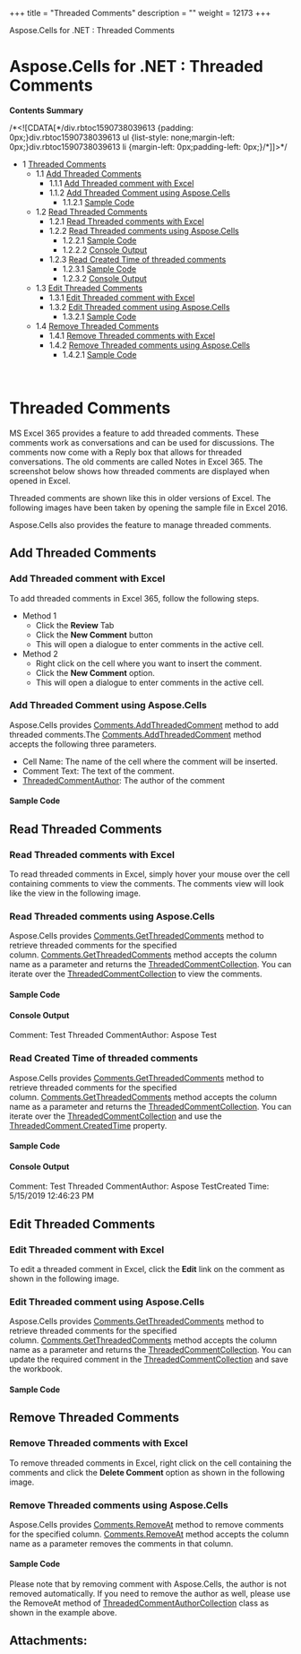 +++
title = "Threaded Comments" 
description = "" 
weight = 12173 
+++

Aspose.Cells for .NET : Threaded Comments  

# Aspose.Cells for .NET : Threaded Comments


**Contents Summary**

/\*<!\[CDATA\[\*/div.rbtoc1590738039613 {padding: 0px;}div.rbtoc1590738039613 ul {list-style: none;margin-left: 0px;}div.rbtoc1590738039613 li {margin-left: 0px;padding-left: 0px;}/\*\]\]>\*/

*   1 [Threaded Comments](#ThreadedComments-ThreadedComments)
    *   1.1 [Add Threaded Comments](#ThreadedComments-AddThreadedComments)
        *   1.1.1 [Add Threaded comment with Excel](#ThreadedComments-AddThreadedcommentwithExcel)
        *   1.1.2 [Add Threaded Comment using Aspose.Cells](#ThreadedComments-AddThreadedCommentusingAspose.Cells)
            *   1.1.2.1 [Sample Code](#ThreadedComments-SampleCode)
    *   1.2 [Read Threaded Comments](#ThreadedComments-ReadThreadedComments)
        *   1.2.1 [Read Threaded comments with Excel](#ThreadedComments-ReadThreadedcommentswithExcel)
        *   1.2.2 [Read Threaded comments using Aspose.Cells](#ThreadedComments-ReadThreadedcommentsusingAspose.Cells)
            *   1.2.2.1 [Sample Code](#ThreadedComments-SampleCode.1)
            *   1.2.2.2 [Console Output](#ThreadedComments-ConsoleOutput)
        *   1.2.3 [Read Created Time of threaded comments](#ThreadedComments-ReadCreatedTimeofthreadedcomments)
            *   1.2.3.1 [Sample Code](#ThreadedComments-SampleCode.2)
            *   1.2.3.2 [Console Output](#ThreadedComments-ConsoleOutput.1)
    *   1.3 [Edit Threaded Comments](#ThreadedComments-EditThreadedComments)
        *   1.3.1 [Edit Threaded comment with Excel](#ThreadedComments-EditThreadedcommentwithExcel)
        *   1.3.2 [Edit Threaded comment using Aspose.Cells](#ThreadedComments-EditThreadedcommentusingAspose.Cells)
            *   1.3.2.1 [Sample Code](#ThreadedComments-SampleCode.3)
    *   1.4 [Remove Threaded Comments](#ThreadedComments-RemoveThreadedComments)
        *   1.4.1 [Remove Threaded comments with Excel](#ThreadedComments-RemoveThreadedcommentswithExcel)
        *   1.4.2 [Remove Threaded comments using Aspose.Cells](#ThreadedComments-RemoveThreadedcommentsusingAspose.Cells)
            *   1.4.2.1 [Sample Code](#ThreadedComments-SampleCode.4)

 

# Threaded Comments

MS Excel 365 provides a feature to add threaded comments. These comments work as conversations and can be used for discussions. The comments now come with a Reply box that allows for threaded conversations. The old comments are called Notes in Excel 365. The screenshot below shows how threaded comments are displayed when opened in Excel.


Threaded comments are shown like this in older versions of Excel. The following images have been taken by opening the sample file in Excel 2016.


Aspose.Cells also provides the feature to manage threaded comments. 

## Add Threaded Comments

### Add Threaded comment with Excel

To add threaded comments in Excel 365, follow the following steps.

*   Method 1
    *   Click the **Review** Tab
    *   Click the **New Comment** button
    *   This will open a dialogue to enter comments in the active cell.
*   Method 2
    *   Right click on the cell where you want to insert the comment.
    *   Click the **New Comment** option.
    *   This will open a dialogue to enter comments in the active cell.

### Add Threaded Comment using Aspose.Cells

Aspose.Cells provides [Comments.AddThreadedComment](https://apireference.aspose.com/net/cells/aspose.cells.commentcollection/addthreadedcomment/methods/1) method to add threaded comments.The [Comments.AddThreadedComment](https://apireference.aspose.com/net/cells/aspose.cells.commentcollection/addthreadedcomment/methods/1) method accepts the following three parameters.

*   Cell Name: The name of the cell where the comment will be inserted.
*   Comment Text: The text of the comment.
*   [ThreadedCommentAuthor](https://apireference.aspose.com/net/cells/aspose.cells/threadedcommentauthor): The author of the comment


#### Sample Code

## Read Threaded Comments

### Read Threaded comments with Excel

To read threaded comments in Excel, simply hover your mouse over the cell containing comments to view the comments. The comments view will look like the view in the following image.


### Read Threaded comments using Aspose.Cells

Aspose.Cells provides [Comments.GetThreadedComments](https://apireference.aspose.com/net/cells/aspose.cells.commentcollection/getthreadedcomments/methods/1) method to retrieve threaded comments for the specified column. [Comments.GetThreadedComments](https://apireference.aspose.com/net/cells/aspose.cells.commentcollection/getthreadedcomments/methods/1) method accepts the column name as a parameter and returns the [ThreadedCommentCollection](https://apireference.aspose.com/net/cells/aspose.cells/threadedcommentcollection). You can iterate over the [ThreadedCommentCollection](https://apireference.aspose.com/net/cells/aspose.cells/threadedcommentcollection) to view the comments.


#### Sample Code

#### Console Output

Comment: Test Threaded CommentAuthor: Aspose Test

### Read Created Time of threaded comments

Aspose.Cells provides [Comments.GetThreadedComments](https://apireference.aspose.com/net/cells/aspose.cells.commentcollection/getthreadedcomments/methods/1) method to retrieve threaded comments for the specified column. [Comments.GetThreadedComments](https://apireference.aspose.com/net/cells/aspose.cells.commentcollection/getthreadedcomments/methods/1) method accepts the column name as a parameter and returns the [ThreadedCommentCollection](https://apireference.aspose.com/net/cells/aspose.cells/threadedcommentcollection). You can iterate over the [ThreadedCommentCollection](https://apireference.aspose.com/net/cells/aspose.cells/threadedcommentcollection) and use the [ThreadedComment.CreatedTime](https://apireference.aspose.com/net/cells/aspose.cells/threadedcomment/properties/createdtime) property. 


#### Sample Code

#### Console Output

Comment: Test Threaded CommentAuthor: Aspose TestCreated Time: 5/15/2019 12:46:23 PM

## Edit Threaded Comments

### Edit Threaded comment with Excel

To edit a threaded comment in Excel, click the **Edit** link on the comment as shown in the following image.


### Edit Threaded comment using Aspose.Cells

Aspose.Cells provides [Comments.GetThreadedComments](https://apireference.aspose.com/net/cells/aspose.cells.commentcollection/getthreadedcomments/methods/1) method to retrieve threaded comments for the specified column. [Comments.GetThreadedComments](https://apireference.aspose.com/net/cells/aspose.cells.commentcollection/getthreadedcomments/methods/1) method accepts the column name as a parameter and returns the [ThreadedCommentCollection](https://apireference.aspose.com/net/cells/aspose.cells/threadedcommentcollection). You can update the required comment in the [ThreadedCommentCollection](https://apireference.aspose.com/net/cells/aspose.cells/threadedcommentcollection) and save the workbook.


#### Sample Code

## Remove Threaded Comments

### Remove Threaded comments with Excel

To remove threaded comments in Excel, right click on the cell containing the comments and click the **Delete Comment** option as shown in the following image.


### Remove Threaded comments using Aspose.Cells

Aspose.Cells provides [Comments.RemoveAt](https://apireference.aspose.com/net/cells/aspose.cells/commentcollection/methods/removeat/index) method to remove comments for the specified column. [Comments.RemoveAt](https://apireference.aspose.com/net/cells/aspose.cells/commentcollection/methods/removeat/index) method accepts the column name as a parameter removes the comments in that column. 


#### Sample Code

Please note that by removing comment with Aspose.Cells, the author is not removed automatically. If you need to remove the author as well, please use the RemoveAt method of [ThreadedCommentAuthorCollection](https://apireference.aspose.com/net/cells/aspose.cells/threadedcommentauthorcollection) class as shown in the example above.

## Attachments:


